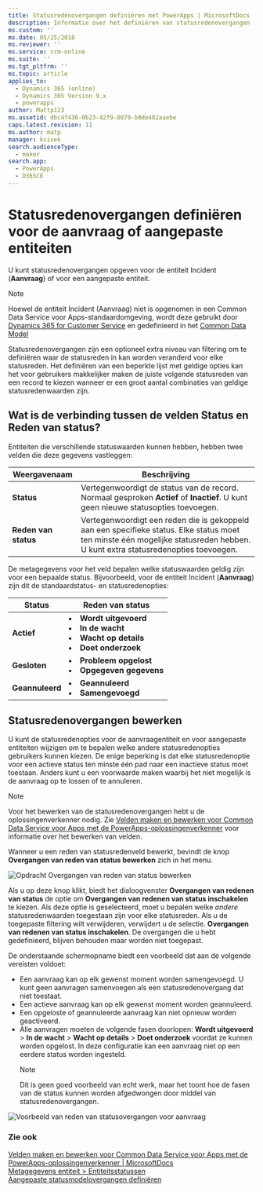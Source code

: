 ```yaml
---
title: Statusredenovergangen definiëren met PowerApps | MicrosoftDocs
description: Informatie over het definiëren van statusredenovergangen
ms.custom: ''
ms.date: 05/25/2018
ms.reviewer: ''
ms.service: crm-online
ms.suite: ''
ms.tgt_pltfrm: ''
ms.topic: article
applies_to:
  - Dynamics 365 (online)
  - Dynamics 365 Version 9.x
  - powerapps
author: Mattp123
ms.assetid: dbc4f436-0b23-42f9-8079-b0de482aaebe
caps.latest.revision: 11
ms.author: matp
manager: kvivek
search.audienceType:
  - maker
search.app:
  - PowerApps
  - D365CE
---
```


# <a name="define-status-reason-transitions-for-the-case-or-custom-entities"></a>Statusredenovergangen definiëren voor de aanvraag of aangepaste entiteiten

U kunt statusredenovergangen opgeven voor de entiteit Incident (**Aanvraag**) of voor een aangepaste entiteit.

> [!NOTE]
> Hoewel de entiteit Incident (Aanvraag) niet is opgenomen in een Common Data Service voor Apps-standaardomgeving, wordt deze gebruikt door [Dynamics 365 for Customer Service](https://dynamics.microsoft.com/customer-service/) en gedefinieerd in het [Common Data Model](https://github.com/Microsoft/CDM/blob/master/schemaDocuments/core/applicationCommon/foundationCommon/crmCommon/service/Incident.cdm.json)
  
Statusredenovergangen zijn een optioneel extra niveau van filtering om te definiëren waar de statusreden in kan worden veranderd voor elke statusreden. Het definiëren van een beperkte lijst met geldige opties kan het voor gebruikers makkelijker maken de juiste volgende statusreden van een record te kiezen wanneer er een groot aantal combinaties van geldige statusredenwaarden zijn.  
  
<a name="BKMK_StatusAndStatusReasons"></a>

## <a name="what-is-the-connection-between-status-and-status-reason-fields"></a>Wat is de verbinding tussen de velden Status en Reden van status?  

Entiteiten die verschillende statuswaarden kunnen hebben, hebben twee velden die deze gegevens vastleggen:  
  
|Weergavenaam|Beschrijving|  
|------------------|-----------------|  
|**Status**|Vertegenwoordigt de status van de record. Normaal gesproken **Actief** of **Inactief**. U kunt geen nieuwe statusopties toevoegen.|  
|**Reden van status**|Vertegenwoordigt een reden die is gekoppeld aan een specifieke status. Elke status moet ten minste één mogelijke statusreden hebben. U kunt extra statusredenopties toevoegen.|  
  
De metagegevens voor het veld bepalen welke statuswaarden geldig zijn voor een bepaalde status. Bijvoorbeeld, voor de entiteit Incident (**Aanvraag**) zijn dit de standaardstatus- en statusredenopties:  
  
|Status|Reden van status|  
|------------|-------------------|  
|**Actief**|<li>**Wordt uitgevoerd**</li><li>**In de wacht**</li><li>**Wacht op details**</li><li>**Doet onderzoek**</li>| 
|**Gesloten**|<li>**Probleem opgelost**</li><li>**Opgegeven gegevens**</li>|
|**Geannuleerd**|<li>**Geannuleerd**</li><li>**Samengevoegd**</li>|
  
  
<a name="BKMK_EditStatusReasonTransitions"></a>   

## <a name="edit-status-reason-transitions"></a>Statusredenovergangen bewerken
 
U kunt de statusredenopties voor de aanvraagentiteit en voor aangepaste entiteiten wijzigen om te bepalen welke andere statusredenopties gebruikers kunnen kiezen. De enige beperking is dat elke statusredenoptie voor een actieve status ten minste één pad naar een inactieve status moet toestaan. Anders kunt u een voorwaarde maken waarbij het niet mogelijk is de aanvraag op te lossen of te annuleren.  

> [!NOTE]
> Voor het bewerken van de statusredenovergangen hebt u de oplossingenverkenner nodig. Zie [Velden maken en bewerken voor Common Data Service voor Apps met de PowerApps-oplossingenverkenner](create-edit-field-solution-explorer.md) voor informatie over het bewerken van velden.
  
 Wanneer u een reden van statusredenveld bewerkt, bevindt de knop **Overgangen van reden van status bewerken** zich in het menu. 

![Opdracht Overgangen van reden van status bewerken](media/status-reason-transitions-command.png)

Als u op deze knop klikt, biedt het dialoogvenster **Overgangen van redenen van status** de optie om **Overgangen van redenen van status inschakelen** te kiezen. Als deze optie is geselecteerd, moet u bepalen welke *andere* statusredenwaarden toegestaan zijn voor elke statusreden. Als u de toegepaste filtering wilt verwijderen, verwijdert u de selectie. **Overgangen van redenen van status inschakelen**. De overgangen die u hebt gedefinieerd, blijven behouden maar worden niet toegepast.  
  
De onderstaande schermopname biedt een voorbeeld dat aan de volgende vereisten voldoet: 
 
- Een aanvraag kan op elk gewenst moment worden samengevoegd. U kunt geen aanvragen samenvoegen als een statusredenovergang dat niet toestaat.  
- Een actieve aanvraag kan op elk gewenst moment worden geannuleerd.  
- Een opgeloste of geannuleerde aanvraag kan niet opnieuw worden geactiveerd.  
- Alle aanvragen moeten de volgende fasen doorlopen: **Wordt uitgevoerd** > **In de wacht** > **Wacht op details** > **Doet onderzoek** voordat ze kunnen worden opgelost. In deze configuratie kan een aanvraag niet op een eerdere status worden ingesteld.  
  > [!NOTE]
  >  Dit is geen goed voorbeeld van echt werk, maar het toont hoe de fasen van de status kunnen worden afgedwongen door middel van statusredenovergangen.  
  
 ![Voorbeeld van reden van statusovergangen voor aanvraag](media/status-reason-transitions-example.PNG)  
  
### <a name="see-also"></a>Zie ook  

[Velden maken en bewerken voor Common Data Service voor Apps met de PowerApps-oplossingenverkenner | MicrosoftDocs](create-edit-field-solution-explorer.md)<br />
[Metagegevens entiteit > Entiteitsstatussen](/powerapps/developer/common-data-service/entity-metadata#entity-states)<br />
[Aangepaste statusmodelovergangen definiëren](/dynamics365/customer-engagement/developer/define-custom-state-model-transitions)

